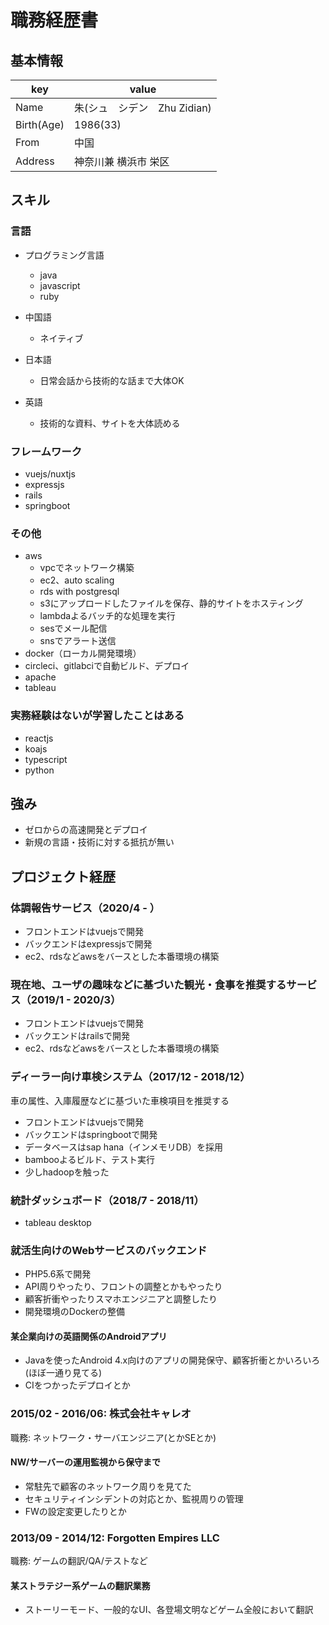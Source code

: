 # 職務経歴書

## 基本情報

|key|value|
|---|-----|
|Name|朱(シュ　シデン　Zhu Zidian)|
|Birth(Age)|1986(33)|
|From|中国|
|Address|神奈川兼 横浜市 栄区|

## スキル

### 言語

- プログラミング言語
  - java
  - javascript
  - ruby

- 中国語
  - ネイティブ
- 日本語
  - 日常会話から技術的な話まで大体OK
- 英語
  - 技術的な資料、サイトを大体読める

### フレームワーク

- vuejs/nuxtjs
- expressjs
- rails
- springboot

### その他

- aws
  - vpcでネットワーク構築
  - ec2、auto scaling
  - rds with postgresql
  - s3にアップロードしたファイルを保存、静的サイトをホスティング
  - lambdaよるバッチ的な処理を実行
  - sesでメール配信
  - snsでアラート送信
- docker（ローカル開発環境）
- circleci、gitlabciで自動ビルド、デプロイ
- apache
- tableau

### 実務経験はないが学習したことはある
- reactjs
- koajs
- typescript
- python

## 強み
- ゼロからの高速開発とデプロイ
- 新規の言語・技術に対する抵抗が無い

## プロジェクト経歴

### 体調報告サービス（2020/4 - ）

- フロントエンドはvuejsで開発
- バックエンドはexpressjsで開発
- ec2、rdsなどawsをバースとした本番環境の構築

### 現在地、ユーザの趣味などに基づいた観光・食事を推奨するサービス（2019/1 - 2020/3）

- フロントエンドはvuejsで開発
- バックエンドはrailsで開発
- ec2、rdsなどawsをバースとした本番環境の構築

### ディーラー向け車検システム（2017/12 - 2018/12）
車の属性、入庫履歴などに基づいた車検項目を推奨する

- フロントエンドはvuejsで開発
- バックエンドはspringbootで開発
- データベースはsap hana（インメモリDB）を採用
- bambooよるビルド、テスト実行
- 少しhadoopを触った

### 統計ダッシュボード（2018/7 - 2018/11）

- tableau desktop








### 就活生向けのWebサービスのバックエンド

- PHP5.6系で開発
- API周りやったり、フロントの調整とかもやったり
- 顧客折衝やったりスマホエンジニアと調整したり
- 開発環境のDockerの整備

#### 某企業向けの英語関係のAndroidアプリ

- Javaを使ったAndroid 4.x向けのアプリの開発保守、顧客折衝とかいろいろ(ほぼ一通り見てる)
- CIをつかったデプロイとか

### 2015/02 - 2016/06: 株式会社キャレオ

職務: ネットワーク・サーバエンジニア(とかSEとか)

#### NW/サーバーの運用監視から保守まで

- 常駐先で顧客のネットワーク周りを見てた
- セキュリティインシデントの対応とか、監視周りの管理
- FWの設定変更したりとか

### 2013/09 - 2014/12: Forgotten Empires LLC

職務: ゲームの翻訳/QA/テストなど

#### 某ストラテジー系ゲームの翻訳業務

- ストーリーモード、一般的なUI、各登場文明などゲーム全般において翻訳
